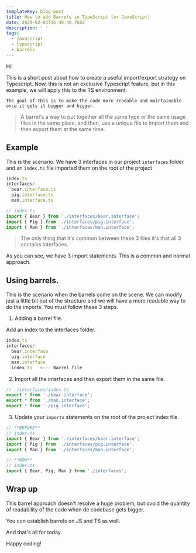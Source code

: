 ```yaml
---
templateKey: blog-post
title: How to add Barrels in TypeScript (or JavaScript)
date: 2020-02-03T16:40:40.768Z
description: ' '
tags:
  - javascript
  - typescript
  - barrels
---
```

Hi!

This is a short post about how to create a useful import/export strategy on Typescript. Now, this is not an exclusive Typescript feature, but in this example, we will apply this to the TS environment. 

`The goal of this is to make the code more readable and maintainable once it gets it bigger and bigger. `


> A barrel's a way to put together all the same type or the same usage files in the same place, and then, use a unique file to import them and then export them at the same time.

## Example

This is the scenario. We have 3 interfaces in our project `interfaces` folder and an `index.ts` file imported them on the root of the project

```typescript
index.ts
interfaces/
  bear.interface.ts
  pig.interface.ts
  man.interface.ts
```

```typescript
// index.ts
import { Bear } from './interfaces/bear.interface';
import { Pig } from './interfaces/pig.interface';
import { Man } from './interfaces/man.interface';
```

> The only thing that it's common between these 3 files it's that all 3 contains interfaces.


As you can see, we have 3 import statements. This is a common and normal approach.

## Using barrels.

This is the scenario when the barrels come on the scene. We can modify just a little bit out of the structure and we will have a more readable way to do the imports. You must follow these 3 steps.


1. Adding a barrel file.

Add an index to the interfaces folder.

```typescript
index.ts
interfaces/
  bear.interface
  pig.interface
  man.interface
  index.ts   <--- Barrel file
```

2. Import all the interfaces and then export them in the same file.

```typescript
// ./interfaces/index.ts
export * from './bear.interface';
export * from './man.interface';
export * from './pig.interface';
```


3. Update your `imports` statements on the root of the project index file.

```typescript
// **BEFORE** 
// index.ts
import { Bear } from './interfaces/bear.interface';
import { Pig } from './interfaces/pig.interface';
import { Man } from './interfaces/man.interface';

// **NOW** 
// index.ts
import { Bear, Pig, Man } from './interfaces';
```


## Wrap up

This barrel approach doesn't resolve a huge problem, but ovoid the quantity of readability of the code when de codebase gets bigger.

You can establish barrels on JS and TS as well. 

And that's all for today.

Happy coding!
